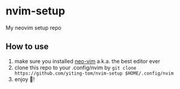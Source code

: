 # nvim-setup
My neovim setup repo

## How to use
1. make sure you installed [neo-vim](https://github.com/neovim/neovim) a.k.a. the best editor ever
2. clone this repo to your .config/nvim by `git clone https://github.com/yiting-tom/nvim-setup $HOME/.config/nvim`
3. enjoy 🥰!
